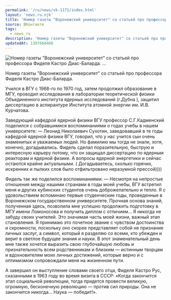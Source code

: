 ```yaml
---
permalink: '/ru/news/vk-1171/index.html'
layout: 'news.ru.njk'
title: 'Номер газеты "Воронежский университет" со статьей про профессора Фиделя Кастро Диас-Баларда. '
source: ВКонтакте
tags:
  - news_ru
description: 'Номер газеты "Воронежский университет" со статьей про профессора Фиделя Кастро Диас-Баларда. …'
updatedAt: 1397660408
---
```

![Номер газеты "Воронежский университет" со статьей про профессора Фиделя Кастро Диас-Баларда. …](https://sun9-47.userapi.com/impf/c607823/v607823833/5457/z01wgte-6Qw.jpg?size=456x380&quality=96&proxy=1&sign=35165ecaea0a5673280277c432fd6a50&c_uniq_tag=D0Ddwy8N-iiZ3JvHeXF8WYFxvQ3CbASuUHBH6h8axK4&type=album)

Номер газеты "Воронежский университет" со статьей про профессора Фиделя Кастро Диас-Баларда.

Учился в ВГУ с 1968-го по 1970 год, затем продолжил образование в МГУ, проводил исследования в лаборатории теоретической физики Объединенного института ядерных исследований (г.Дубна ), защитил диссертацию в аспирантуре Института
атомной энергии им. И.В. Курчатова.

Заведующий кафедрой ядерной физики ВГУ профессор С.Г.Кадменский поделился с собравшимися воспоминаниями о годах учебы в нашем университете:
— Леонид Николаевич Сухотин, заведовавший в те годы кафедрой ядерной физики ВГУ, говорил, что у нас учится сын очень знаменитых и уважаемых людей.
Но фамилию мы тогда не знали, хотя, конечно, догадывались. Фидель сделал поразительную, быструю и интересную карьеру потому, что он защищал диссертацию по ядерным реакторам и ядерной физике. А вопросы ядерной энергетики и сейчас остаются крайне актуальными.
( Догадываетесь, сколько горячих, искренних и пылких слов было отфильтровано неразумной прессой))))

Фидель так же поделился воспоминаниями:
— Несмотря на непростые отношения между нашими странами в годы моей учебы, ВГУ встретил меня и других кубинских студентов очень доброжелательно и
тепло. Я с удовольствием вспоминаю первые студенческие годы, проведенные в Воронежском государственном университете. Прочная основа знаний, полученная здесь, позволила мне успешно продолжить подготовку в МГУ имени Ломоносова и получить диплом с отличием... Я никогда не забуду своих учителей. Это значимая часть моей жизни, важный этап становления. Я принимаю это почетное звание с чувством достоинства и скромности, поскольку оно скорее представляет собой не признание личных заслуг, а символ, который я разделяю со всеми, кто убежден и верит в светлое будущее знания и науки. В этот знаменательный день мне также хочется выразить свою глубочайшую любовь и признательность всем родственникам и близким — истинным творцам и вдохновителям моих личных достижений, которые верно и с оптимизмом сопровождали меня на жизненном пути.

А завершил он выступление словами своего отца, Фиделя Кастро Рус, сказанными в 1963 году во время визита в СССР: «Когда закончится этап социальной революции, тогда придется провести великую, огромную, бесконечную революцию — против сил природы. Она не закончится никогда... Наука — победит!».
